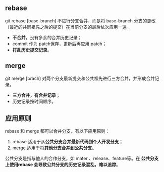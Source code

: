 ## rebase
git rebase [base-branch] 不进行分支合并，而是将 base-branch 分支的更改（最近的共同祖先之后的提交）在当前分支的最后依次应用一遍。
- **不合并**，没有多余的合并历史记录；
- commit 作为 patch保存，更新后再应用 patch；
- **打乱历史提交记录**。

## merge
git merge [brach] 对两个分支最新提交和公共祖先进行三方合并，并形成合并记录。
- **三方合并，有合并记录**；
- 历史记录按时间顺序。


## 应用原则
rebase 和 merge 都可以合并分支，有以下应用原则：
1. rebase 适用于从**公共分支合并最新代码到个人开发分支**；
2. merge 适用于将**其他分支合并到公共分支**。

公共分支是指与他人的合作分支，如 mater 、release、feature等。在 **公共分支上使用rebase 会导致公共分支的历史记录混乱，难以追踪**。

